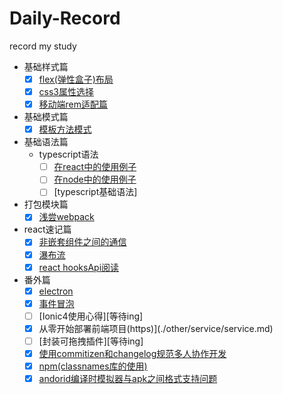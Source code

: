 # Daily-Record
record my study
- 基础样式篇
  + [x] [flex(弹性盒子)布局](https://github.com/sixiaodong123/Daily-Record/blob/master/css/layout/flex.md)
  + [x] [css3属性选择](https://github.com/sixiaodong123/Daily-Record/tree/master/css/css3select/css3select.md)
  + [x] [移动端rem适配篇](./css/rem/rem.md)
- 基础模式篇
  + [x] [模板方法模式](https://github.com/sixiaodong123/Daily-Record/blob/master/jsModel/template.html)
- 基础语法篇
  + typescript语法
    + [ ] [在react中的使用例子](https://github.com/sixiaodong123/TypeScript-React-Starter)
    + [ ] [在node中的使用例子](https://github.com/sixiaodong123/TypeScript-Node-Starter)
    + [ ] [typescript基础语法]
- 打包模块篇
  + [x] [浅尝webpack](https://github.com/sixiaodong123/webpack)
- react速记篇
  + [x] [非嵌套组件之间的通信](./react/listen/listen.md)
  + [x] [瀑布流](https://www.wopaige.cn/)
  + [x] [react hooksApi阅读](./react/hook/hook.md)
- 番外篇
  + [x] [electron](./electron/electron.md)
  + [x] [事件冒泡](./other/maopao/maopao.md)
  + [ ] [Ionic4使用心得][等待ing]
  + [x] 从零开始部署前端项目(https)](./other/service/service.md)
  + [ ] [封装可拖拽插件][等待ing]
  + [x] [使用commitizen和changelog规范多人协作开发](./other/git/commit.md)
  + [x] [npm(classnames库的使用)](./other/classnames/classnames.md)
  + [x] [andorid编译时模拟器与apk之间格式支持问题](./other/andorid/android.md)